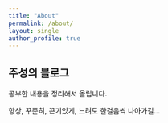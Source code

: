 ```yaml
---
title: "About"
permalink: /about/
layout: single
author_profile: true
---
```


## 주성의 블로그

공부한 내용을 정리해서 올립니다.

항상, 꾸준히, 끈기있게, 느려도 한걸음씩 나아가길...
